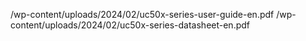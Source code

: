 /wp-content/uploads/2024/02/uc50x-series-user-guide-en.pdf
/wp-content/uploads/2024/02/uc50x-series-datasheet-en.pdf
